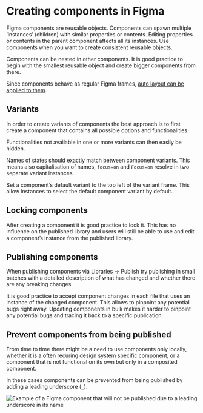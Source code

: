 # Creating components in Figma

Figma components are reusable objects. Components can spawn multiple ‘instances’ (children) with similar properties or contents. Editing properties or contents in the parent component affects all its instances. Use components when you want to create consistent reusable objects.

Components can be nested in other components. It is good practice to begin with the smallest reusable object and create bigger components from there.

Since components behave as regular Figma frames, [auto layout can be applied to them](figma-autolayout.md).

## Variants

In order to create variants of components the best approach is to first create a component that contains all possible options and functionalities.

Functionalities not available in one or more variants can then easily be hidden.

Names of states should exactly match between component variants. This means also capitalisation of names, `focus=on` and `Focus=on` resolve in two separate variant instances.

Set a component’s default variant to the top left of the variant frame. This allow instances to select the default component variant by default.

## Locking components

After creating a component it is good practice to lock it. This has no influence on the published library and users will still be able to use and edit a component’s instance from the published library.

## Publishing components

When publishing components via Libraries → Publish try publishing in small batches with a detailed description of what has changed and whether there are any breaking changes.

It is good practice to accept component changes in each file that uses an instance of the changed component. This allows to pinpoint any potential bugs right away. Updating components in bulk makes it harder to pinpoint any potential bugs and tracing it back to a specific publication.

## Prevent components from being published

From time to time there might be a need to use components only locally, whether it is a often recuring design system specific component, or a component that is not functional on its own but only in a composited component.

In these cases components can be prevented from being published by adding a leading underscore (`_`).

![Example of a Figma component that will not be published due to a leading underscore in its name](https://user-images.githubusercontent.com/248921/145391406-353368de-c7b7-49e8-88fd-cd1a5018dd41.png)
